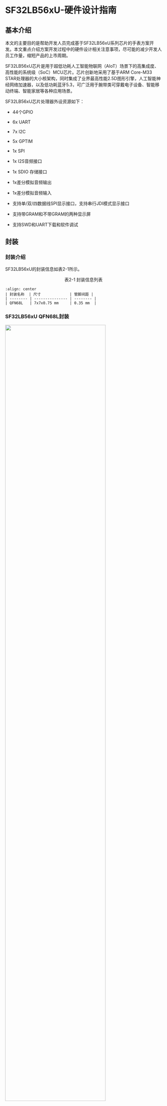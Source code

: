 # SF32LB56xU-硬件设计指南

## 基本介绍

本文的主要目的是帮助开发人员完成基于SF32LB56xU系列芯片的手表方案开发。本文重点介绍方案开发过程中的硬件设计相关注意事项，尽可能的减少开发人员工作量，缩短产品的上市周期。

SF32LB56xU芯片是用于超低功耗人工智能物联网（AIoT）场景下的高集成度、高性能的系统级（SoC）MCU芯片。芯片创新地采用了基于ARM Core-M33 STAR处理器的大小核架构，同时集成了业界最高性能2.5D图形引擎，人工智能神经网络加速器，以及低功耗蓝牙5.3，可广泛用于腕带类可穿戴电子设备、智能移动终端、智能家居等各种应用场景。

  SF32LB56xU芯片处理器外设资源如下：

- 44个GPIO

- 6x UART

- 7x I2C

- 5x GPTIM

- 1x SPI

- 1x I2S音频接口

- 1x SDIO 存储接口

- 1x差分模拟音频输出

- 1x差分模拟音频输入

- 支持单/双/四数据线SPI显示接口，支持串行JDI模式显示接口

- 支持带GRAM和不带GRAM的两种显示屏

- 支持SWD和UART下载和软件调试

## 封装

### 封装介绍

SF32LB56xU的封装信息如表2-1所示。


<div align="center"> 表2-1  封装信息列表  </div>

```{table}
:align: center
| 封装名称  | 尺寸             | 管脚间距 | 
| -------- | --------------- | -------- | 
| QFN68L   | 7x7x0.75 mm     | 0.35 mm  | 
```

### SF32LB56xU QFN68L封装

<img src="assets/56xU/sf32lb56xU-ballmap.png" width="80%" align="center" /> 

<div align="center"> 图2-1 SF32LB56xU QFN68L管脚分布 </div>  <br>  <br>  <br>



## 典型应用方案

图3-1是典型的运动手表组成框图，主要功能有显示、存储、传感器、震动马达和音频输入和输出。

<img src="assets/56xU/sf32lb56xU-watch-app-diagram.png" width="80%" align="center" /> 

<div align="center"> 图3-1 运动手表组成框图 </div>  <br>  <br>  <br>

:::{Note} 

- 大小核双CPU架构，同时兼顾高性能和低功耗设计要求

- 外置充电管理芯片

- 支持GPADC检测电池电压功能

- 电源供电采用Buck，LDO以及Load Switch方案

- 支持QSPI接口的TFT或AMOLED显示屏，最高支持1024*1024分辨率

- 支持PWM背光控制

- 支持外接QSPI接口的Nor Flash存储芯片

- 支持外接QSPI接口的NAND Flash存储芯片

- 支持外接SDIO接口的NAND Flash存储芯片

- 支持蓝牙5.3通信

- 支持模拟音频输入

- 支持模拟音频输出

- 支持PWM震动马达控制

- 支持SPI/I2C接口的加速度/地磁/陀螺仪传感器

- 支持I2C接口的心率/血氧/心电图传感器

- 支持SEGGER J-Link SWD调试和烧写工具

- 支持UART调试打印接口

- 支持蓝牙 HCI调试接口

- 支持产线一拖多程序烧录

- 支持产线校准晶体功能

- 支持OTA在线升级功能
:::
  

## 原理图设计指导

### 电源

系列芯片内置有PMU单元，PVDD可以支持1.71~3.6V的电源输入。PMU支持1路Buck和多路LDO给芯片内部电路供电，各电源管脚的详细接法参考表4-1。

#### 处理器供电要求

SF32LB56xU供电规格：

<div align="center"> 表4-1  PMU 供电规格 </div>

```{table}
:align: center
| PMU电源管脚       | 最小电压(V)   | 典型电压(V)  | 最大电压(V)  | 最大电流(mA)   | 详细描述                                                   |
| :--------------- | :---------: | :---------: | :---------: | :----------: | :-------------------------------------------------------- |
| PVDD             |    1.71     |     1.8     |     3.6     |     100      | PVDD 电源输入                                              |
| BUCK_LX  BUCK_FB |      -      |    1.25     |      -      |     100      | BUCK_LX输出，接电感内部电源输入，接电感另一端，且外接电容         |
| LDO1_VOUT        |      -      |     1.1     |      -      |      50      | LDO1输出，外接电容                                          |
| LDO2_VOUT        |      -      |     0.9     |      -      |      20      | LDO2输出，外接电容                                          |
| VDD_RET          |      -      |     0.9     |      -      |      1       | RET LDO输出，外接电容                                       |
| VDD_RTC          |      -      |     1.1     |      -      |      1       | RTC LDO输出，外接电容                                       |
| MIC_BIAS         |     1.4     |      -      |     2.8     |      -       | MIC电源输出                                                |
| AVDD33_ANA       |    3.15     |     3.3     |    3.45     |      50      | 模拟电源+射频PA电源输入                                      |
| AVDD33_AUD       |    3.15     |     3.3     |    3.45     |      50      | 模拟音频电源                                                |
| VDDIO1           |    1.71     |     1.8     |     2.0     |      -       | 内部大核合封存储器电源输入                                    |
| VDDIO2           |    1.71     |     1.8     |    3.45     |      -       | PA GPIO(PA5~11除外)电源输入                                 |
| VDDIO3           |    1.71     |     1.8     |    3.45     |      -       | PA5~11电源输入                                              |
| VDDIO4           |    1.71     |     1.8     |    3.45     |      -       | PB GPIO和内部小核合封Flash电源输入                            |
```

SF32LB56xU系列芯片电源管脚外接电容推荐值如表4-2所示。

<div align="center"> 表4-2 电容推荐值 </div>

```{table}
:align: center
| 电源管脚          | 电容          | 详细描述                                    |
| ---------------- | ------------- | ------------------------------------------ |
| PVDD             | 0.1uF + 10uF  | 靠近管脚的地方至少放置10uF和0.1uF  共2颗电容.  |
| BUCK_LX  BUCK_FB | 0.1uF + 4.7uF | 靠近管脚的地方至少放置4.7uF和0.1uF  共2颗电容. |
| LDO1_VOUT        | 4.7uF         | 靠近管脚的地方至少放置1颗4.7uF电容.            |
| LDO2_VOUT        | 4.7uF         | 靠近管脚的地方至少放置1颗4.7uF电容.            |
| VDD_RET          | 0.47uF        | 靠近管脚的地方至少放置1颗0.47uF电容.           |
| VDD_RTC          | 1uF           | 靠近管脚的地方至少放置1颗1uF电容.              |
| AVDD33_ANA       | 4.7uF         | 靠近管脚的地方至少放置1颗4.7uF电容.            |
| AVDD33_AUD       | 4.7uF         | 靠近管脚的地方至少放置1颗4.7uF颗电容.          |
| MIC_BIAS         | 1uF           | 靠近管脚的地方至少放置1颗1uF电容.              |
| VDDIO1           | 1uF           | 靠近管脚的地方至少放置1颗1uF电容.              |
| VDDIO2           | 1uF           | 靠近管脚的地方至少放置1颗1uF电容.              |
| VDDIO3           | 1uF           | 靠近管脚的地方至少放置1颗1uF电容.              |
| VDDIO4           | 1uF           | 靠近管脚的地方至少放置1颗1uF电容.              |
```
#### 思澈PMIC芯片电源分配

SF30147C是一款针对超低功耗可穿戴产品的高集成度、高效率、高性价比的电源管理芯片。SF30147C集成了1路高效率和低静态电流的BUCK，输出1.8V，最高提供500mA的驱动电流。SF30147C集成了4路低压差和低静态电流的LDO，输出2.8~3.3V，最大提供100mA的驱动电流。

SF30147C集成了7路低静态电流、低导通电阻负载开关。其中，2个高压负载开关，适用于电池电压直接驱动的外设，如音频功放等；5个低压开关，适用于1.8V供电的外设。

SF32LB56xU可以通过TWI接口和SF30147C通讯。SF30147C的各路电源输出使用情况请见表4-3所示，该芯片的详细情况请参见《DS0002-SF30147C-芯片技术规格书》文档。

<div align="center"> 表4-3 SF30147C电源分配表 </div>

```{table}
:align: center
| SF30147C  电源管脚 | 最小电压(V) | 最大电压(V) | 最大电流(mA) | 详细描述                                                     |
| ------------------ | ----------- | ----------- | ------------ | ------------------------------------------------------------ |
| VBUCK              | 1.8         | 1.8         | 500          | SF32LB56xU的PVDD，VDDIOA，VDDIOA2，VDDIOB，VDDIOSA，VDDIOSB，VDDIOSC，AVDD_BRF等1.8V电源输入 |
| LVSW1              | 1.8         | 1.8         | 100          | 1.8V供电输出                                                |
| LVSW2              | 1.8         | 1.8         | 100          | G-SENSOR 1.8V供电输入                                        |
| LVSW3              | 1.8         | 1.8         | 150          | 心率 1.8V供电输入                                            |
| LVSW4              | 1.8         | 1.8         | 150          | LCD 1.8V供电输入                                             |
| LVSW5              | 1.8         | 1.8         | 150          | 1.8V供电输出                                            |
| LDO1               | 2.8         | 3.3         | 100          | SF32LB56xU的AVDD33_ANA，AVDD33_AUD，VDDIOA2等3.3V电源输入    |
| LDO2               | 2.8         | 3.3         | 100          | Motor供电输入                                        |
| LDO3               | 2.8         | 3.3         | 100          | LCD 3.3V供电输入                                             |
| LDO4               | 2.8         | 3.3         | 100          | 心率3.3V供电输入                                             |
| HVSW1              | 2.8         | 5           | 150          | 模拟Class-K PA供电输入                                       |
| HVSW2              | 2.8         | 5           | 150          | GPS供电输入                                                  |
```

#### 上电时序和复位

SF32LB56xU芯片PMU内部集成了POR(Power on reset)和BOR(Brownout reset)功能，具体要求如图4-1所示。

<img src="assets/56xU/SF32LB56xU-PORBOR.png" width="80%" align="center" /> 

<div align="center"> 图4-1 上/下电时序图 </div>  <br>  <br>  <br>

系统上电，PVDD上升到1.5V，系统完成POR；当PVDD下降到触发BOR的电压值（2.5V-1.5V可配置）时，PMU输出复位信号，系统复位。


#### 典型电源电路

推荐使用SF30147C给SF32LB56xU及各种外设供电，电路图参考如图4-2所示，具体说明参见表4-3。

<img src="assets/56xU/SF32LB56xU-30147.png" width="80%" align="center" /> 

<div align="center"> 图4-2 SF30147C供电图 </div>  <br>  <br>  <br>

SF32LB56xU系列芯片内置1路BUCK输出，如图4-3所示。

<img src="assets/56xU/SF32LB56xU-BUCK.png" width="80%" align="center" /> 

<div align="center"> 图4-3 内置BUCK电路图 </div>  <br>  <br>  <br>

SF32LB56xU系列芯片内置4路LDO，如图4-4所示。

<img src="assets/56xU/SF32LB56xU-LDO.png" width="80%" align="center" /> 

<div align="center"> 图4-4 内置LDO电路图 </div>  <br>  <br>  <br>



#### 处理器BUCK电感选择要求

:::{important}
**功率电感关键参数**

L(电感值) = 4.7uH ± 20%，DCR(直流阻抗) ≦ 0.4 ohm，Isat(饱和电流) ≧ 450mA。
:::

#### 电池及充电控制

运动手表一般内置一块聚合物锂电池包，整个电源系统需要增加一套充电电路来完成电池的充电。

典型的充电电路由保护电路(EOS、ESD和OVP保护)、充电管理芯片和电池等组成。图4-1电路中的充电管理芯片不带路径管理功能，系统电源和电池挂在一起，由于VBAT供电的模块漏电功耗偏大，不满足Shipping Mode的功耗要求，故不支持Shipping Mode。

<img src="assets/56xU/sf32lb56xU-CHG-1.png" width="80%" align="center" /> 

<div align="center"> 图4-5 典型充电电路一 </div>  <br>  <br>  <br>

如图4-6所示，充电管理芯片的涓流充电电流必须大于i1+i2，才能实现对过放电池的充电，如果涓流充电电流小于i1+i2，导致无法对过放的电池进行充电。

<img src="assets/56xU/sf32lb56xU-CHG-2.png" width="80%" align="center" /> 

<div align="center"> 图4-6 过放电池充电电路示意图 </div>  <br>  <br>  <br>

如图4-7所示，如果VBAT后端系统开机，正常工作，充电管理芯片的恒流充电电流必须大于i1+i2，如果小于i1+i2，充电管理芯片和电池均会对后端系统供电，导致无法对电池充满电。

<img src="assets/56xU/sf32lb56xU-CHG-3.png" width="80%" align="center" /> 

<div align="center"> 图4-7 充电管理芯片充电电流偏小示意图 </div>  <br>  <br>  <br>

图4-8电路中充电管理芯片是带路径管理的复杂芯片，可以支持Shipping Mode。由于VSYS对系统供电和对VBAT充电时分开的，即使电池过放，也不影响对后面系统的供电。

<img src="assets/56xU/sf32lb56xU-CHG-4.png" width="80%" align="center" /> 

<div align="center"> 图4-8 典型充电电路二 </div>  <br>  <br>  <br>

#### 如何降低待机功耗

为了满足手表产品的长续航要求，建议硬件设计上利用负载开关对各个功能模块进行动态电源管理；如果是常开的模块或通路，选择合适的器件以降低静态电流。
SF32LB56xU整个系统需要3.3V和1.8V两种电源来供电，其中：

* 主芯片SF32LB56xU部分管脚常供3.3V和1.8V电源；
* 外围器件接口电平推荐1.8V；
* 其他各个模块通过负载开关来做电源开关管理，且默认关闭。

如图4-5、4-6和4-7所示，根据外设器件选型不同，SF32LB56xU有低、中、高三种系统功耗的供电拓扑方式。如图4-9所示，SF32LB56xU的PVDD和VDDIO1-4都输入1.8V，外设选择接口电平为1.8V的器件，相对于其他两种供电拓扑方式，系统整体功耗最低。如图4-10所示，MCU保持供1.8V电源，外设选择接口电平为3.3V的器件，系统整体功耗要比图4-9的方式有所增加。如图4-11所示，除了片内PSRAM供电管脚VDDIO1供1.8V外，外设器件和MCU都供3.3V，相比前两种方式，系统整体功耗为最高。用户可以根据器件选型和系统功耗的需求来选择采用哪种供电拓扑方式。

设计时要注意，控制负载开关的GPIO管脚的硬件默认电平值要和负载开关的使能电平值一致，保证负载开关默认关闭；负载开关的使能管脚建议留一个上拉或下拉电阻，推荐电阻阻值为1M欧姆。


<img src="assets/56xU/SF32LB56xU-1V8-INTERFACE.png" width="80%" align="center" /> 

<div align="center"> 图4-9 SF32LB56xU 1.8V外设电源拓扑图 </div>  <br>  <br>  <br>

<img src="assets/56xU/SF32LB56xU-3V3-INTERFACE-1.png" width="80%" align="center" /> 

<div align="center"> 图4-10 SF32LB56xU 3.3V外设电源拓扑图一 </div>  <br>  <br>  <br>

<img src="assets/56xU/SF32LB56xU-3V3-INTERFACE-2.png" width="80%" align="center" /> 

<div align="center"> 图4-11 SF32LB56xU 3.3V外设电源拓扑图二 </div>  <br>  <br>  <br>


### 复位问题

SF32LB56xU芯片PMU内部集成了POR(Power on reset)和BOR(Brownout reset)功能，具体要求如图4-12所示。

<img src="assets/56xU/SF32LB56xU-PORBOR.png" width="80%" align="center" /> 

<div align="center"> 图4-12 上/下电时序图 </div>  <br>  <br>  <br>

系统上电，PVDD上升到1.5V，系统完成POR；当PVDD下降到触发BOR的电压值（2.5V-1.5V可配置）时，PMU输出复位信号，系统复位。

### 启动模式

SF32LB56xU系列芯片提供一个Mode管脚来配置启动模式，内部有下拉，不使用时可悬空，参考电路图如图4-13所示：

<img src="assets/56xU/SF32LB56xU-MODE.png" width="80%" align="center" /> 

<div align="center"> 图4-13 Mode管脚推荐电路图 </div>  <br>  <br>  <br>

:::{attention}
**Mode管脚定义：**

=1，系统启动时进入下载模式，不会进入用户程序；

=0，系统启动时rom会检查是否存在用户程序，存在就进入用户程序，否则就进入下载模式。

**注意事项：**

1. Mode的电压域是和VDDIO2同一电压域；
2. Mode管脚在量产板上必须留测试点，程序下载或校准晶体时要用到，可以不用预留跳线；
3. Mode管脚在测试板上建议要预留跳线，程序死机后方便从下载模式启动下载程序。
:::

### 处理器工作模式及唤醒源

SF32LB56xU系列芯片HCPU和LCPU都支持表4-4中的多种工作模式。

<div align="center"> 表4-4 CPU工作模式列表 </div>

```{table}
:align: center

| 工作模式      | CPU   | 外设  | SRAM                                | IO       | LPTIM | 唤醒源                                    | 唤醒时间       |
| ------------- | ----- | ----- | ----------------------------------- | -------- | ----- | ----------------------------------------- | -------------- |
| Active        | Run   | Run   | 可访问                              | 可翻转   | Run   |                                           |                |
| WFI/WFE       | Stop  | Run   | 可访问                              | 可翻转   | Run   | 任意中断                                  | < 0.5us        |
| DEEPWFI       | Stop  | Run   | 可访问                              | 可翻转   | Run   | 任意中断                                  | < 5us          |
| Light sleep   | Stop  | Stop  | 不可访问，  全保留                  | 电平保持 | Run   | RTC，GPIO，LPTIM,  跨系统，  蓝牙，比较器 | < 100us        |
| Deep sleep    | Stop  | Stop  | 不可访问，  全保留                  | 电平保持 | Run   | < 300us                                   |                |
| Standby       | Reset | Reset | 不可访问，  LP全保留，HP只保留160KB | 电平保持 | Run   | RTC，按键，LPTIM，  跨系统，蓝牙          | 1.5ms+recovery |
| Hibernate rtc | Reset | Reset | 数据不保留                          | 高阻     | Reset | RTC，按键                                 | > 2ms          |
| Hibernate pin | Reset | Reset | 数据不保留                          | 高阻     | Reset | 按键                                      | > 2ms          |
```

如表4-5所示，全系列芯片支持8个可唤醒中断源，可以唤醒大核或小核CPU。

<div align="center"> 表4-5 可唤醒中断源列表 </div>

```{table}
:align: center

| 中断源     | 管脚 | 详细描述   |
| ---------- | ---- | ---------- |
| WKUP_PIN0  | PB32 | 中断信号0  |
| WKUP_PIN1  | PB33 | 中断信号1  |
| WKUP_PIN2  | PB34 | 中断信号2  |
| WKUP_PIN5  | PA50 | 中断信号5  |
| WKUP_PIN6  | PA51 | 中断信号6  |
| WKUP_PIN10 | PBR0 | 中断信号10 |
| WKUP_PIN11 | PBR1 | 中断信号11 |
| WKUP_PIN12 | PBR2 | 中断信号12 |
```

### 时钟

SF32LB56xU系列芯片需要外部提供2个时钟源，48MHz主晶体和32.768KHz RTC晶体，晶体的具体规格要求和选型请参见表4-6，表4-7所示。


:::{important}
**晶体关键参数**

<div align="center"> 表4-6 晶体规格要求 </div>

```{table}
:align: center

| 晶体      | 晶体规格要求                                                 | 详细描述                                                     |
| --------- | ------------------------------------------------------------ | ------------------------------------------------------------ |
| 48MHz     | CL≦12pF（推荐值7pF）  △F/F0≦±10ppm  ESR≦30 ohms（推荐值22ohms） | 晶振功耗和CL,ESR相关,CL和ESR越小功耗越低，为了最佳功耗性能，建议采用推荐值CL≦7pF，ESR≦22 ohms.  晶体旁边预留并联匹配电容,当CL<9pF时，无需焊接电容. |
| 32.768KHz | CL≦12.5pF（推荐值7pF）  △F/F0≦±20ppm  ESR≦80k ohms（推荐值38Kohms） | 晶振功耗和CL,ESR相关,CL和ESR越小功耗越低，为了最佳功耗性能，建议采用推荐值CL≦9pF，ESR≦40K ohms.  晶体旁边预留并联匹配电容,当CL<12.5pF时，无需焊接电容. |
```

**晶体推荐**

<div align="center"> 表4-7 推荐晶体列表 </div>

```{table}
:align: center

| 型号                | 厂家    | 参数                                                         |
| ------------------- | ------- | ------------------------------------------------------------ |
| E1SB48E001G00E      | Hosonic | F0 = 48.000000MHz，△F/F0 = -6 ~ 8 ppm，  CL = 8.8 pF，ESR =  22 ohms Max  TOPR  = -30 ~ 85℃，Package =（2016 公制） |
| ETST00327000LE      | Hosonic | F0 = 32.768KHz，△F/F0  = -20 ~ 20 ppm，  CL = 7 pF，ESR =  70K ohms Max  TOPR  = -40 ~ 85℃，Package =（3215 公制） |
| SX20Y048000B31T-8.8 | TKD     | F0 = 48.000000MHz，△F/F0 = -10 ~ 10 ppm，  CL = 8.8 pF，ESR =  40 ohms Max  TOPR  = -20 ~ 75℃，Package =（2016 公制） |
| SF32K32768D71T01    | TKD     | F0 = 32.768KHz，△F/F0  = -20 ~ 20 ppm，  CL = 7 pF，ESR =  70K ohms Max  TOPR  = -40 ~ 85℃，Package =（3215 公制） |
```

注：SX20Y048000B31T-8.8的ESR略大，静态功耗也会略大些。

PCB走线时，在晶体下面至少挖掉第二层的GND铜来减少时钟信号上的寄生负载电容。
:::

### 射频

SF32LB56xU系列芯片射频PCB走线要求为50ohms特征阻抗，如果天线是匹配好的，射频上无需再增加额外器件。设计时建议预留π型匹配网络用来杂散滤波。请参考图4-14所示电路。

<img src="assets/56xU/sf32lb56xU-RF-diagram.png" width="80%" align="center" /> 

<div align="center"> 图4-14 射频电路图 </div>  <br>  <br>  <br>

### 大小核处理器如何接外设

SF32LB56xU系列芯片内部有2个处理器系统，其中PAx的GPIO接到HCPU系统，PBx的GPIO接到LCPU系统；HCPU可以访问LCPU的所有外设资源，LCPU不推荐访问HCPU的资源。HCPU最高可以跑到240HMz主频，用来提供高性能运算、图形处理和高分辨率/帧率显示，外挂存储器、显示接口和其他高功耗的设备需要接到HCPU上。

LCPU常规跑48M@0.9V，最高可以跑到96M@1.1V，用来处理BLE的协议栈和低功耗模式下的心率和加速度传感器控制、充电和PMIC管理、电压监测和开关机管理。   

### 显示

SF32LB56xU系列芯片支持3-Line SPI、4-Line SPI、Dual data SPI、Quad data SPI和串行JDI 接口。支持16.7M-colors（RGB888）、262K-colors（RGB666）、65K-colors（RGB565）和 8-color（RGB111）Color depth模式。最高支持1024RGBx1024 分辨率。LCD driver支持列表如表4-8所示。

<div align="center"> 表4-8 LCD driver支持列表 </div>

```{table}
:align: center

| 型号     | 厂家       | 分辨率  | 类型   | 接口                                                         |
| -------- | ---------- | ------- | ------ | ------------------------------------------------------------ |
| RM69090  | Raydium    | 368*448 | Amoled | 3-Line SPI，4-Line  SPI，Dual data SPI，  Quad data SPI，MIPI-DSI |
| RM69330  | Raydium    | 454*454 | Amoled | 3-Line SPI，4-Line  SPI，Dual data SPI，  Quad data SPI，8-bits  8080-Series MCU ，MIPI-DSI |
| ILI8688E | ILITEK     | 368*448 | Amoled | Quad data SPI，MIPI-DSI                                      |
| SH8601A  | 晟合技术   | 454*454 | Amoled | 3-Line SPI，4-Line  SPI，Dual data SPI，  Quad data SPI，8-bits  8080-Series MCU ，MIPI-DSI |
| SPD2012  | Solomon    | 356*400 | TFT    | Quad data SPI                                                |
| GC9C01   | Galaxycore | 360*360 | TFT    | Quad data SPI                                                |
| ST77903  | Sitronix   | 400*400 | TFT    | Quad data SPI                                                |
```

#### SPI/QSPI 显示接口

SF32LB56xU系列芯片支持 3/4-wire SPI和Quad-SPI 接口来连接LCD显示屏，各信号描述如表4-9所示。

<div align="center"> 表4-9 SPI/QSPI屏信号连接方式 </div>

```{table}
:align: center

| SPI信号 | SF32LB56XU管脚 | SS6700A管脚 | 详细描述                                                  |
| ------- | -------------- | ----------- | --------------------------------------------------------- |
| CSX     | PA36           | PA36        | 使能信号                                                  |
| WRX_SCL | PA37           | PA37        | 时钟信号                                                  |
| DCX     | PA39           | PA39        | 4-wire SPI 模式下的数据/命令信号  Quad-SPI 模式下的数据1  |
| SDI_RDX | PA38           | PA38        | 3/4-wire SPI 模式下的数据输入信号  Quad-SPI 模式下的数据0 |
| SDO     | PA38           | PA38        | 3/4-wire SPI 模式下的数据输出信号  请和SDI_RDX短接到一起  |
| D0      | PA40           | PA40        | Quad-SPI 模式下的数据2                                    |
| D1      | PA41           | PA41        | Quad-SPI 模式下的数据3                                    |
| REST    | PA05           | PB04        | 复位显示屏信号                                            |
| TE      | PA33           | PA33        | Tearing effect to MCU frame signal                        |
```

#### JDI 显示接口

SF32LB56xU系列芯片支持 串行JDI 接口来连接LCD显示屏，如表4-10所示。

<div align="center"> 表4-10 串行JDI屏信号连接方式 </div>

```{table}
:align: center

| JDI信号      | 管脚 | 详细描述                         |
| ------------ | ---- | -------------------------------- |
| JDI_SCS      | PA39 | Chip Select Signal               |
| JDI_SCLK     | PA41 | Serial Clock Signal              |
| JDI_SO       | PA40 | Serial  Data Output Signal       |
| JDI_DISP     | PA36 | Display  ON/OFF Switching Signal |
| JDI_EXTCOMIN | PA38 | COM Inversion Polarity Input     |
```

#### 触摸和背光接口

SF32LB56xU系列芯片支持I2C格式的触摸屏控制接口和触摸状态中断输入，同时支持1路PWM信号来控制背光电源的使能和亮度，如表4-11所示。

<div align="center"> 表4-11 触摸和背光控制连接方式 </div>

```{table}
:align: center

| 触摸屏和背光信号 | 管脚 | 详细描述                   |
| ---------------- | ---- | -------------------------- |
| Interrupt        | PA50 | 触摸状态中断信号（可唤醒） |
| I2C1_SCL         | PA48 | 触摸屏I2C的时钟信号        |
| I2C1_SDA         | PA49 | 触摸屏I2C的数据信号        |
| BL_PWM           | PA31 | 背光PWM控制信号            |
| Reset            | PB18 | 触摸复位信号               |
```

### 存储

#### SF32LB56xU外接存储器

SF32LB56xU支持SPI Nor/Nand和SD Nand Flash外设，其中SPI Nor/NAND Flash采用MPI接口，SD NAND Flash采用SD接口，这几种类型的Flash芯片物理管脚完全兼容。接口定义如表4-12，4-13所示，表中的PA06~PA11这几个GPIO供电管脚是VDDIO3，独立于其他GPIO的电压域。可以根据外设flash的接口电平来设定VDDIO3。

MPI的信号定义如表4-13所示，SD的信号定义如表4-14所示。

<div align="center"> 表4-12 SPI Nor/Nand Flash信号连接 </div>

```{table}
:align: center

| Flash 信号 | I/O信号 | 详细描述                                    |
| ---------- | ------- | ------------------------------------------- |
| CS#        | PA06    | Chip select, active low.                    |
| SO         | PA07    | Data Input (Data Input Output 1)            |
| WP#        | PA08    | Write Protect Output (Data Input Output  2) |
| SI         | PA09    | Data Output (Data Input Output 0)           |
| SCLK       | PA10    | Serial Clock Output                         |
| Hold#      | PA11    | Data Output (Data Input Output 3)           |
```

:::{note}
SPI NAND Flash的Hold#管脚需要通过10K电阻上拉到SPI NAND Flash的供电电源。
:::

<div align="center"> 表4-13 SD Nand Flash信号连接 </div>

```{table}
:align: center

| Flash 信号 | I/O信号 | 详细描述 |
| ---------- | ------- | -------- |
| SD2_CMD    | PA09    | 命令信号 |
| SD2_D1     | PA11    | 数据1    |
| SD2_D0     | PA10    | 数据0    |
| SD2_CLK    | PA08    | 时钟信号 |
| SD2_D2     | PA06    | 数据2    |
| SD2_D3     | PA07    | 数据3    |
```


### 按键

SF32LB56xU系列芯片开关机信号使用PB32，这样可以把短按开关机功能和长按复位功能合并到一个按键上。如图4-15所示，设计上采用高电平有效方式，长按复位功能需要长按10s以上芯片会自动复位。

SF32LB56xU系列芯片支持功能按键输入以及旋钮信号输入，按键或旋钮信号需要上拉。按键用法如图4-16所示。也可以支持光追踪传感器，推荐使用I2C4接口，信号连接如表4-14所示。

<div align="center"> 表4-14 光追踪传感器信号连接 </div>

```{table}
:align: center

| I2C信号 | I/O  | 详细描述                 |
| ------- | ---- | ------------------------ |
| SDA     | PA18 | 光追踪传感器I2C 数据信号 |
| SCL     | PA17 | 光追踪传感器I2C 时钟信号 |
```

<img src="assets/56xU/sf32lb56xU-PWRKEY.png" width="80%" align="center" /> 

<div align="center"> 图4-15 开关机按键电路图 </div>  <br>  <br>  <br>

<img src="assets/56xU/sf32lb56xU-ENCKEY.png" width="80%" align="center" /> 

<div align="center"> 图4-16 功能按键或旋钮电路图 </div>  <br>  <br>  <br>

:::{note}
一般的机械旋钮编码开关，有旋转后开关不能恢复到关闭状态，所以上拉电阻接的电源要求在待机时可以关闭，防止漏电。
:::

### 振动马达

SF32LB56xU系列芯片支持多路PWM输出，可以用做振动马达的驱动信号。图4-17所示为推荐电路，如果马达震动时的电流不会引起系统的不稳定，也可以直接使用VBAT供电。

<img src="assets/56xU/sf32lb56xU-VIB-diagram.png" width="80%" align="center" /> 

<div align="center"> 图4-17 振动马达电路示意图 </div>  <br>  <br>  <br>

### 音频接口

SF32LB56xU系列芯片的音频相关接口，如表4-15所示，音频接口信号有以下特点：

1. 支持一路差分ADC输入，外接模拟MIC，中间需要加容值至少2.2uF的隔直电容，模拟MIC的电源接芯片MIC_BIAS电源输出脚；

2. 支持一路差分DAC输出，外接模拟音频PA， DAC输出的走线，按照差分线走线，做好包地屏蔽处理，还需要注意：Trace Capacitor < 10pF, Length < 2cm。 

<div align="center"> 表4-15 音频信号连接方式 </div>

```{table}
:align: center

| 音频信号 | I/O  | 详细描述               |
| -------- | ---- | ---------------------- |
| AU_ADC1P | ADCP | 差分P或单端模拟MIC输入 |
| AU_ADC1N | ADCN | 差分模拟MIC输入N或GND  |
| AU_DAC1P | DACP | 差分模拟输出P          |
| AU_DAC1N | DACN | 差分模拟输出N          |
```

SF32LB56xU系列芯片模拟MEMS MIC推荐电路如图4-18所示，模拟ECM MIC 单端推荐电路如图4-19所示，模拟ECM MIC 差分推荐电路如图4-20所示，其中AU_ADC1P，AU_ADC1N是连接到SF32LB56XU的ADC输入管脚。

<img src="assets/56xU/sf32lb56xU-SCH-MIC.png" width="80%" align="center" /> 

<div align="center"> 图4-18 模拟MEMS MIC输入电路图 </div>  <br>  <br>  <br>

<img src="assets/56xU/sf32lb56xU-SCH-ECMS.png" width="80%" align="center" /> 

<div align="center"> 图4-19 模拟ECM单端输入电路图 </div>  <br>  <br>  <br>

<img src="assets/56xU/sf32lb56xU-SCH-ECMD.png" width="80%" align="center" /> 

<div align="center"> 图4-20 模拟ECM差分输入电路图 </div>  <br>  <br>  <br>

SF32LB56xU系列芯片的模拟音频输出推荐电路如图4-21所示，注意虚线框内的差分低通滤波器要靠近芯片端放置 。

<img src="assets/56xU/sf32lb56xU-SCH-AUPA.png" width="80%" align="center" /> 

<div align="center"> 图4-21 模拟音频PA电路图 </div>  <br>  <br>  <br>



### PBR接口说明

SF32LB56xU系列芯片提供3个PBR接口，其主要特点：

1. PBR0在开机阶段会从0变1， 用来做某些外部LSW控制，PBR1-PBR2都是默认输出0；
2. PBR0-PBR2无论是standby还是hibernate，都可以做输出；
3. PBR0-PBR2可以输出LPTIM信号；
4. PBR1-PBR2可以输出32K时钟信号；
5. PBR0-PBR2可以配置为输入，用来做唤醒信号输入，MCU醒的时候，收不到中断。

### 传感器

SF32LB56xU系列芯片支持心率，加速度传感器等，设计中，需要注意心率，加速度传感器的I2C，SPI，控制接口，中断唤醒等接口，推荐使用LCPU的PB接口。心率和加速传感器的供电电源，采用SF30147C的LVSWx或LDO输出，可以实现供电电源根据需要进行开关。

### UART和I2C管脚设置

SF32LB56xU系列芯片支持任意管脚UART和I2C功能映射，所有的PA接口都可以映射成UART或I2C功能管脚。PB口除了PB32/33/34和PBR0/1/2外，所有的IO都可以映射成UART或I2C功能管脚。

### GPTIM管脚设置

SF32LB56xU系列芯片支持任意管脚GPTIM功能映射，所有的PA接口都可以映射成GPTIM功能管脚。PB口除了PB32/33/34和PBR0/1/2外，所有的IO都可以映射成GPTIM功能管脚。

### 调试和下载接口

SF32LB56xU系列芯片支持Arm®标准的SWD调试接口，可以连接到EDA工具上进行单步运行调试。如图4-22所示，连接SEEGER® J-Link® 工具时需要把调试工具的电源修改为外置接口输入，通过SF32LB56xU电路板给J-Link工具供电。

SF32LB56xU系列有1路SWD进行调试信息输出，具体请参考表4-16。

<div align="center"> 表4-16 调试口连接方式 </div>

```{table}
:align: center
| SWD信号 | 管脚 | 详细描述      |
| ------- | ---- | ------------- |
| SWCLK   | PB15 | JLINK时钟信号 |
| SWDIO   | PB13 | JLINK数据信号 |
```

<img src="assets/56xU/sf32lb56xU-SCH-SWD.png" width="80%" align="center" /> 

<div align="center"> 图4-22 调试接口电路图 </div>  <br>  <br>  <br>


### 产线烧录和晶体校准

思澈科技提供脱机下载器来完成产线程序的烧录和晶体校准。

硬件设计时，请注意至少预留测试点：VBAT、GND、VDDIO2、Mode、SWDIO、SWCLK、RXD4、TXD4，PB20或PB21或PB25。

​详细的烧录和晶体校准见“**_脱机下载器使用指南.pdf”文档，包含在开发资料包中。


### 原理图和PCB图纸检查列表

见“_Schematic checklist_.xlsx”和“_PCB checklist_.xlsx”文档，包含在开发资料包中。

## PCB设计指导

### PCB 封装设计

**封装尺寸**

SF32LB56xU芯片的封装QFN68L封装，封装尺寸：7mmX7mmx0.75mm 管脚数：68；PIN 间距：0.35mm, 详细尺寸如图5-1所示。

<img src="assets/56xU/sf32lb56xU-pod.png" width="80%" align="center" />  

<div align="center"> 图5-1 QFN68L封装尺寸图 </div>  <br> <br> <br>

**封装形状**

<img src="assets/56xU/sf32lb56xU-PCB-decal.png" width="80%" align="center" />  

<div align="center"> 图5-2 QFN68L封装形状图 </div>  <br> <br> <br>

**焊盘设计**

<img src="assets/56xU/sf32lb56xU-PCB-decal-pad.png" width="80%" align="center" />  

<div align="center"> 图5-3 QFN68L封装PCB焊盘设计参考 </div>  <br> <br> <br>

**封装PINOUT/BALLMAP**

SF32LB56xU的QFN68L封装PINOUT信息，如图5-4所示。

<img src="assets/56xU/sf32lb56xU-ballmap.png" width="80%" align="center" />  

<div align="center"> 图5-4 SF32LB56xU封装PINOUT信息 </div>  <br> <br> <br>


### PCB 叠层设计

SF32LB56xU系列芯片布局支持单双面，QFN封装 PCB支持PTH，推荐采用4层PTH，推荐参考叠层结构如图5-5所示。

<img src="assets/56xU/sf32lb56xU-PCB-STACK.png" width="80%" align="center" />  

<div align="center"> 图5-5 参考叠层结构图 </div>  <br> <br> <br>

### PCB通用设计规则

PTH 板PCB通用设计规则如图5-6所示，单位为mm。

<img src="assets/56xU/sf32lb56xU-PCB-RULE.png" width="80%" align="center" />  

<div align="center"> 图5-6 通用设计规则 </div>  <br> <br> <br>

### 芯片走线扇出

QFN 封装扇出所有管脚全部通过表层 扇出，如图示5-7。

<img src="assets/56xU/sf32lb56xU-PCB-FANOUT-T.png" width="80%" align="center" />  

<div align="center"> 图5-7 表层扇出参考图 </div>  <br> <br> <br>

### 时钟接口走线

晶体需摆放在屏蔽罩里面，离PCB 板框间距大于1mm,尽量远离发热大的器件，如 PA，Charge，PMU等电路器件，距离最好大于5MM以上，避免影响晶体频偏，晶体电路禁布区间距大于0.25mm避免有其它金属和器件，如图5-8所示。

<img src="assets/56xU/sf32lb56xU-PCB-CRYSTAL.png" width="80%" align="center" />  

<div align="center"> 图5-8 晶体布局图 </div>  <br> <br> <br>

48MHz晶体走线建议走表层长度要求控制在3-10mm区间,线宽0.075mm,必须立体包地处理，并且其走线需远离VBAT，DC/DC及高速信号线。48MHz晶体区域下方表层及临层做禁空处理，禁止其它走线从其区域走，如图5-9，5-10，5-11所示。


<img src="assets/56xU/sf32lb56xU-PCB-48M.png" width="80%" align="center" />  

<div align="center"> 图5-9 48MHz晶体原理图 </div>  <br> <br> <br>

<img src="assets/56xU/sf32lb56xU-PCB-48M-M.png" width="80%" align="center" />  

<div align="center"> 图5-10 48MHz晶体走线模型 </div>  <br> <br> <br>

<img src="assets/56xU/sf32lb56xU-PCB-48M-REF.png" width="80%" align="center" />  

<div align="center"> 图5-11 48MHz晶体走线参考 </div>  <br> <br> <br>

32.768KHz晶体建议走表层，走线长度控制≤10mm,线宽0.075mm,32K_XI/32_XO平行走线间距≥0.15mm,必须立体包地处理，晶体区域下方表层及临层做禁空处理，禁止其它走线从其区域走， 如图5-12，5-13，5-14所示。


<img src="assets/56xU/sf32lb56xU-PCB-32K.png" width="80%" align="center" />  

<div align="center"> 图5-12  32.768KHz晶体原理图 </div>  <br> <br> <br>

<img src="assets/56xU/sf32lb56xU-PCB-32K-M.png" width="80%" align="center" />  

<div align="center"> 图5-13  32.768KHz晶体走线模型 </div>  <br> <br> <br>

<img src="assets/56xU/sf32lb56xU-PCB-32K-REF.png" width="80%" align="center" />  

<div align="center"> 图5-14  32.768KHz晶体走线参考 </div>  <br> <br> <br>

### 射频接口走线

射频匹配电路要尽量靠近芯片端放置，不要靠近天线端放置，AVDD_BRF射频电源其滤波电容尽量靠近芯片管脚放置，电容接地PIN 脚打孔直接接主地，RF信号的π型网络的原理图和PCB分别如图5-15，5-16所示。


<img src="assets/56xV/sf32lb56xU-SCH-π.png" width="80%" align="center" />  

<div align="center"> 图5-15 π型网络电路原理图</div>  <br> <br> <br>

<img src="assets/56xV/sf32lb56xU-PCB-π.png" width="80%" align="center" />  

<div align="center"> 图5-16 π型网络PCB布局 </div>  <br> <br> <br>

射频线建议走表层，避免打孔穿层影响RF 性能，线宽最好大于10mil，需要立体包地处理，避免走锐角和直角，射频线两边多打屏蔽地孔，射频线需做50欧阻抗控制，如图5-17, 5-18所示。

<img src="assets/56xV/sf32lb56xU-SCH-RF-R.png" width="80%" align="center" />  

<div align="center"> 图5-17 RF信号电路原理图 </div>  <br> <br> <br>

<img src="assets/56xV/sf32lb56xU-PCB-RF-R.png" width="80%" align="center" />  

<div align="center"> 图5-18 RF信号PCB走线 </div>  <br> <br> <br>

### 音频接口走线

AVDD33_AUD 为音频接口供电的管脚，其滤波电容靠近其对应管脚放置，滤波电容接地脚良好接主地，AVDD33_ANA和AVDD33_AUD 电源走线都需要包地处理，是否远离大电流强干扰信号，两路电源星型走线，避免音频的TDD噪声，如图5-19所示。

<img src="assets/56xU/sf32lb56xU-PCB-AU-PWR.png" width="80%" align="center" />  

<div align="center"> 图5-19  音频电路电源参考走线 </div>  <br> <br> <br>

MIC_BIAS 为音频接口麦克风的供电电路，其对应滤波电容靠近对应管脚放置，滤波电容接地脚良好接主地 AUD_VREF 滤波电容靠近管脚放置，如图5-20所示。

<img src="assets/56xU/sf32lb56xU-PCB-AU-BIAS.png" width="80%" align="center" />   

<div align="center"> 图5-20  音频电路电源滤波电路PCB设计 </div>  <br> <br> <br>

ADCP/ADCN模拟信号输入，对应电路器件尽量靠近对应管脚放置，每一路P/N需要按照差分线形式走线，走线线长尽量短，差分对走线做立体包地处理，其它接口强干扰信号，远离其走线，如图5-21所示。

<img src="assets/56xU/sf32lb56xU-PCB-AU-ADC.png" width="80%" align="center" />  

<div align="center"> 图5-21  模拟音频输入参考走线 </div>  <br> <br> <br>

DACP/DACN 为模拟信号输出，对应电路器件尽量靠近对应管脚放置，每一路P/N需要按照差分线形式走线，走线线长尽量短，走线寄生电容小于10pf, ,差分对走线需做立体包地处理，其它接口强干扰信号，远离其走线，如图5-22所示。

<img src="assets/56xU/sf32lb56xU-PCB-AU-DAC.png" width="80%" align="center" />  

<div align="center"> 图5-22  模拟音频输出参考走线 </div>  <br> <br> <br>

### USB 接口走线

USB 走线必须先过ESD器件管脚，然后再到芯片端，要保证ESD 器件接地PIN 良好连接主地，PA17(USB DP)/PA18(USB_DN) 按照差分线形式走线，按照90欧差分阻抗控制，并做立体包处理，如图5-23所示。图5-24为USB信号的元件布局参考图和PCB走线模型。

<img src="assets/56xU/sf32lb56xU-PCB-USBS.png" width="80%" align="center" />  

<div align="center"> 图5-23  USB信号PCB设计 </div>  <br> <br> <br>


<img src="assets/56xU/sf32lb56xU-PCB-USBM.png" width="80%" align="center" />  

<div align="center"> 图5-24  USB信号的元件布局参考图和USBPCB走线模型 </div>  <br> <br> <br>


### SDIO 接口走线

SF32LB56xU 提供1个SDIO接口，所有的SDIO 信号走线在一起，避免分开走，整个走线长度≤50mm, 组内长度控制≤6mm. SDIO接口时钟信号需立体包地处理，DATA和CM 信号也需要包地处理，如图5-25，5-26所示。

<img src="assets/56xU/sf32lb56xU-SCH-SDIOM.png" width="80%" align="center" />  

<div align="center"> 图5-25 SDIO接口电路图 </div>  <br> <br> <br>

<img src="assets/56xU/sf32lb56xU-PCB-SDIOM.png" width="80%" align="center" />  

<div align="center"> 图5-26 SDIO PCB走线模型 </div>  <br> <br> <br>

### DC-DC 电路走线

DC-DC电路功率电感和滤波电容必须靠近芯片的管脚放置，BUCK_LX 走线尽量短且粗，保证整个DC-DC 电路回路电感小，所有的DC-DC输出滤波电容接地脚多打过孔连接到主地平面；BUCK_FB 管脚反馈线不能太细，必须大于0.25mm,功率电感区域表层禁止铺铜，临层必须为完整的参考地，避免其它线从电感区域里走线，如图5-27所示。

<img src="assets/56xU/sf32lb56xU-PCB-DCDC.png" width="80%" align="center" />  

<div align="center"> 图5-27 DC-DC 关键器件PCB布局图 </div>  <br> <br> <br>


### 电源供电走线

PVDD为芯片内置PMU 模块电源输入脚，对应的电容必须靠近管脚放置，走线尽量的粗，不能低于0.5mm; PVSS 为PMU模块接地脚，必须通过过孔连接到主地，避免浮空影响整个PMU 性能，如图5-28所示。

<img src="assets/56xU/sf32lb56xU-PCB-PVDD.png" width="80%" align="center" />  

<div align="center"> 图5-28 PVDD输入走线 </div>  <br> <br> <br>

### LDO和 IO 电源输入走线

所有的LDO输出和IO 电源输入管脚滤波电容靠近对应的管脚放置，其走线宽必须满足输入电流要求，走线尽量短粗，从而减少电源纹波提高系统稳定性；如图5-29所示。

<img src="assets/56xU/sf32lb56xU-PCB-LDO.png" width="80%" align="center" />  

<div align="center"> 图5-29 LDO和IO输入电源走线 </div>  <br> <br> <br>

### 其它接口走线

管脚配置为GPADC 管脚信号，必须要求立体包地处理，远离其它干扰信号，如电池电量电路，温度检查电路等。如图5-30所示。

PBR0-2管脚均可配置为时钟输出管脚信号网络，必须要求立体包地处理，远离其它干扰信号，如32K 输出等，如图5-31所示。

### EMI&ESD 走线

避免屏蔽罩外面表层长距离走线，特别是时钟，电源等干扰信号尽量走内层，禁止走表层；ESD 保护器件必须靠近连接器对应管脚放置，信号走线先过ESD 保护器件管脚，避免信号分叉，没过ESD 保护管脚，ESD器件接地脚必须保证过孔连接主地，保证地焊盘走线短且粗，减少阻抗提高ESD器件性能。

### 其它

USB 充电线测试点必须放置在TVS 管前面，电池座TVS 管 放置在平台前面 其走线必须保证先过TVS 然后再到芯片端，如图5-30所示。

<img src="assets/56xU/sf32lb56xU-TVS.png" width="80%" align="center" />  

<div align="center"> 图5-30 电源TVS布局参考 </div>  <br> <br> <br>

TVS 管接地脚尽量避免走长线再连接到地，如图5-31所示。

<img src="assets/56xU/sf32lb56xU-EOS.png" width="80%" align="center" />  

<div align="center"> 图5-31 TVS走线参考 </div>  <br> <br> <br>

## Q&A

问题1：为什么在Mode = 1 启动时，有些GPIO的默认状态和SPEC描述不同？

答：Mode = 1 启动会进入下载模式，会把外接Flash的MPI3相关GPIO的状态更改。

问题2：为什么焊接电池时可能会造成死机呢？如何避免？

答：由于烙铁的接地不好，可能浪涌冲击导致死机。可以在电池接口上加防浪涌和静电保护，烙铁做良好接地处理就可以避免这些问题。

##  修订历史

| 版本  | 日期   | 发布说明  |
| ----- | ------ | --------- |
| 0.0.1 | 3/2025 | Draft版本 |
|       |        |           |
|       |        |           |
